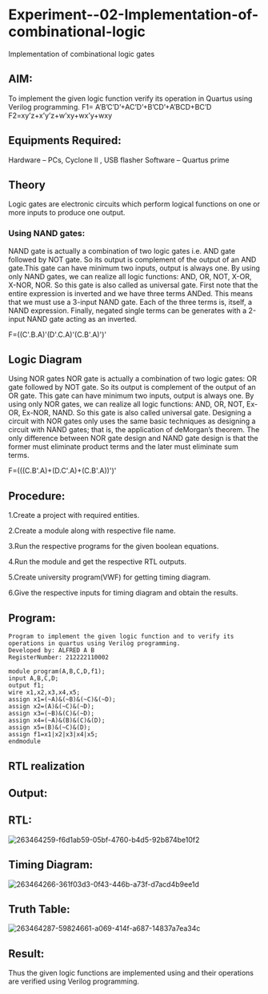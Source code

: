 # Experiment--02-Implementation-of-combinational-logic
Implementation of combinational logic gates
 
## AIM:
To implement the given logic function verify its operation in Quartus using Verilog programming.
 F1= A’B’C’D’+AC’D’+B’CD’+A’BCD+BC’D
F2=xy’z+x’y’z+w’xy+wx’y+wxy
 
 
 
## Equipments Required:
Hardware – PCs, Cyclone II , USB flasher Software – Quartus prime


## Theory
 Logic gates are electronic circuits which perform logical functions on one or more inputs to produce one output.
 
### Using NAND gates:
NAND gate is actually a combination of two logic gates i.e. AND gate followed by NOT gate. So its output is complement of the output of an AND gate.This gate can have minimum two inputs, output is always one. By using only NAND gates, we can realize all logic functions: AND, OR, NOT, X-OR, X-NOR, NOR. So this gate is also called as universal gate. First note that the entire expression is inverted and we have three terms ANDed. This means that we must use a 3-input NAND gate. Each of the three terms is, itself, a NAND expression. Finally, negated single terms can be generates with a 2-input NAND gate acting as an inverted.

F=((C'.B.A)'(D'.C.A)'(C.B'.A)')'
## Logic Diagram
Using NOR gates NOR gate is actually a combination of two logic gates: OR gate followed by NOT gate. So its output is complement of the output of an OR gate. This gate can have minimum two inputs, output is always one. By using only NOR gates, we can realize all logic functions: AND, OR, NOT, Ex-OR, Ex-NOR, NAND. So this gate is also called universal gate. Designing a circuit with NOR gates only uses the same basic techniques as designing a circuit with NAND gates; that is, the application of deMorgan’s theorem. The only difference between NOR gate design and NAND gate design is that the former must eliminate product terms and the later must eliminate sum terms.

F=(((C.B'.A)+(D.C'.A)+(C.B'.A))')'
## Procedure: 
1.Create a project with required entities. 

2.Create a module along with respective file name. 

3.Run the respective programs for the given boolean equations. 

4.Run the module and get the respective RTL outputs. 

5.Create university program(VWF) for getting timing diagram. 

6.Give the respective inputs for timing diagram and obtain the results.


## Program:
```
Program to implement the given logic function and to verify its operations in quartus using Verilog programming.
Developed by: ALFRED A B
RegisterNumber: 212222110002

module program(A,B,C,D,f1);
input A,B,C,D;
output f1;
wire x1,x2,x3,x4,x5;
assign x1=(~A)&(~B)&(~C)&(~D);
assign x2=(A)&(~C)&(~D);
assign x3=(~B)&(C)&(~D);
assign x4=(~A)&(B)&(C)&(D);
assign x5=(B)&(~C)&(D);
assign f1=x1|x2|x3|x4|x5;
endmodule
```

## RTL realization

## Output:
## RTL:
![263464259-f6d1ab59-05bf-4760-b4d5-92b874be10f2](https://github.com/Alfredsec/Experiment--02-Implementation-of-combinational-logic-/assets/120621608/0165ac4b-27d0-481c-addc-b4e475f2ba05)

## Timing Diagram:
![263464266-361f03d3-0f43-446b-a73f-d7acd4b9ee1d](https://github.com/Alfredsec/Experiment--02-Implementation-of-combinational-logic-/assets/120621608/ed6448d0-4930-4283-a824-49c952c5e1e5)

## Truth Table:
![263464287-59824661-a069-414f-a687-14837a7ea34c](https://github.com/Alfredsec/Experiment--02-Implementation-of-combinational-logic-/assets/120621608/e5a3e86f-86ca-4171-ab50-2d04207458e1)

## Result:
Thus the given logic functions are implemented using  and their operations are verified using Verilog programming.
